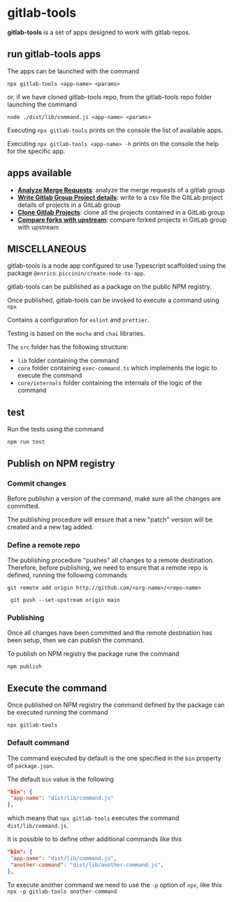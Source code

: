 # gitlab-tools

**gitlab-tools** is a set of apps designed to work with gitlab repos.

## run gitlab-tools apps

The apps can be launched with the command

`npx gitlab-tools <app-name> <params>`

or, if we have cloned gitlab-tools repo, from the gitlab-tools repo folder launching the command

`node ./dist/lib/command.js <app-name> <params>`

Executing `npx gitlab-tools` prints on the console the list of available apps.

Executing `npx gitlab-tools <app-name> -h` prints on the console the help for the specific app.

## apps available
- [**Analyze Merge Requests**](./src/apps/analyze-merge-requests/README.md): analyze the merge requests of a gitlab group
- [**Write Gitlab Group Project details**](./src/apps/write-group-projects/README.md): write to a csv file the GitLab project details of projects in a GitLab group
- [**Clone Gitlab Projects**](./src/apps/clone-group-repos/README.md): clone all the projects contained in a GitLab group
- [**Compare forks with upstream**](./src/apps/compare-forks-with-upstream/README.md): compare forked projects in GitLab group with upstream



## MISCELLANEOUS

gitlab-tools is a node app configured to use Typescript scaffolded using the package `@enrico.piccinin/create-node-ts-app`.

gitlab-tools can be published as a package on the public NPM registry.

Once published, gitlab-tools can be invoked to execute a command using `npx`

Contains a configuration for `eslint` and `prettier`.

Testing is based on the `mocha` and `chai` libraries.

The `src` folder has the following structure:

-   `lib` folder containing the command
-   `core` folder containing `exec-command.ts` which implements the logic to execute the command
-   `core/internals` folder containing the internals of the logic of the command

## test

Run the tests using the command

`npm run test`

## Publish on NPM registry

### Commit changes

Before publishin a version of the command, make sure all the changes are committed.

The publishing procedure will ensure that a new "patch" version will be created and a new tag added.

### Define a remote repo

The publishing procedure "pushes" all changes to a remote destination. Therefore, before publishing, we need to ensure that a remote repo is defined, running the following commands

`git remote add origin http://github.com/<org-name>/<repo-name>`

` git push --set-upstream origin main`

### Publishing

Once all changes have been committed and the remote destination has been setup, then we can publish the command.

To publish on NPM registry the package rune the command

`npm publish`

## Execute the command

Once published on NPM registry the command defined by the package can be executed running the command

`npx gitlab-tools`

### Default command

The command executed by default is the one specified in the `bin` property of `package.json`.

The default `bin` value is the following

```json
"bin": {
 "app-name": "dist/lib/command.js"
},
```

which means that `npx gitlab-tools` executes the command `dist/lib/command.js`.

It is possible to to define other additional commands like this

```json
"bin": {
 "app-name": "dist/lib/command.js",
 "another-command": "dist/lib/another-command.js",
},
```

To execute another command we need to use the `-p` option of `npx`, like this
`npx -p gitlab-tools another-command`
